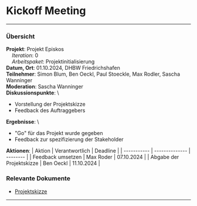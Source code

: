 # Kickoff Meeting

---

### Übersicht

**Projekt**: Projekt Episkos \
&nbsp;&nbsp;&nbsp;&nbsp;_Iteration_: 0 \
&nbsp;&nbsp;&nbsp;&nbsp;_Arbeitspaket_: Projektinitialisierung \
**Datum, Ort**: 01.10.2024, DHBW Friedrichshafen\
**Teilnehmer**: Simon Blum, Ben Oeckl, Paul Stoeckle, Max Rodler, Sascha Wanninger\
**Moderation**: Sascha Wanninger\
**Diskussionspunkte**: \

- Vorstellung der Projektskizze
- Feedback des Auftraggebers

**Ergebnisse**: \

- "Go" für das Projekt wurde gegeben
- Feedback zur spezifizierung der Stakeholder

**Aktionen**:
| Aktion | Verantwortlich | Deadline |
| ----------- | -------------- | -------- |
| Feedback umsetzen | Max Roder | 07.10.2024 |
| Abgabe der Projektskizze | Ben Oeckl | 11.10.2024 |

### Relevante Dokumente

- [Projektskizze](../Inkremente/00/Projektskizze.md)

---
